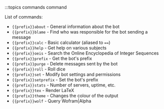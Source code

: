 :::topics commands command

List of commands:
- `{{prefix}}about` - General information about the bot
- `{{prefix}}blame` - Find who was responsible for the bot sending a message
- `{{prefix}}calc` - Basic calculator (aliased to `==`)
- `{{prefix}}help` - Get help on various subjects
- `{{prefix}}oeis` - Search the Online Encyclopedia of Integer Sequences
- `{{prefix}}prefix` - Get the bot's prefix
- `{{prefix}}purge` - Delete messages sent by the bot
- `{{prefix}}roll` - Roll dice
- `{{prefix}}set` - Modify bot settings and permissions
- `{{prefix}}setprefix` - Set the bot's prefix
- `{{prefix}}stats` - Number of servers, uptime, etc.
- `{{prefix}}tex` - Render LaTeX
- `{{prefix}}theme` - Changes the colour of the output
- `{{prefix}}wolf` - Query Wofram|Alpha
